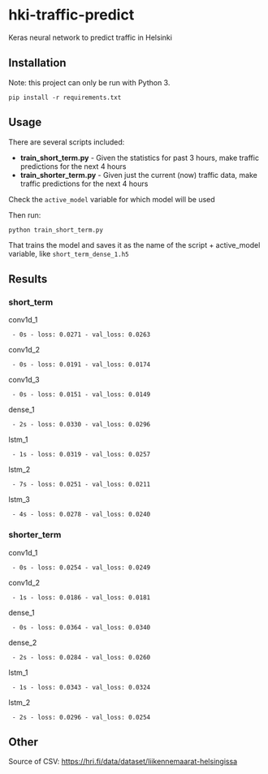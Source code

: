 # hki-traffic-predict

Keras neural network to predict traffic in Helsinki

## Installation

Note: this project can only be run with Python 3.

`pip install -r requirements.txt`

## Usage

There are several scripts included:

- **train_short_term.py** - Given the statistics for past 3 hours, make traffic predictions for the next 4 hours
- **train_shorter_term.py** - Given just the current (now) traffic data, make traffic predictions for the next 4 hours

Check the `active_model` variable for which model will be used

Then run:

`python train_short_term.py`

That trains the model and saves it as the name of the script + active\_model variable, like `short_term_dense_1.h5`

## Results

### short_term

conv1d_1

` - 0s - loss: 0.0271 - val_loss: 0.0263`

conv1d_2

` - 0s - loss: 0.0191 - val_loss: 0.0174`

conv1d_3

` - 0s - loss: 0.0151 - val_loss: 0.0149`

dense_1

` - 2s - loss: 0.0330 - val_loss: 0.0296`

lstm_1

` - 1s - loss: 0.0319 - val_loss: 0.0257`

lstm_2

` - 7s - loss: 0.0251 - val_loss: 0.0211`

lstm_3

` - 4s - loss: 0.0278 - val_loss: 0.0240`

### shorter_term

conv1d_1

` - 0s - loss: 0.0254 - val_loss: 0.0249`

conv1d_2

` - 1s - loss: 0.0186 - val_loss: 0.0181`

dense_1 

` - 0s - loss: 0.0364 - val_loss: 0.0340`

dense_2

` - 2s - loss: 0.0284 - val_loss: 0.0260`

lstm_1

` - 1s - loss: 0.0343 - val_loss: 0.0324`

lstm_2

` - 2s - loss: 0.0296 - val_loss: 0.0254`

## Other

Source of CSV: https://hri.fi/data/dataset/liikennemaarat-helsingissa
